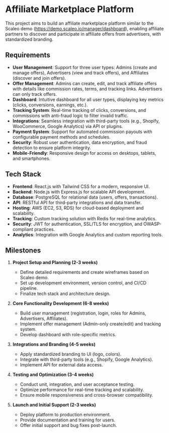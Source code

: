 # Affiliate Marketplace Platform

This project aims to build an affiliate marketplace platform similar to the Scaleo demo (https://demo.scaleo.io/manager/dashboard), enabling affiliate partners to discover and participate in affiliate offers from advertisers, with standardized branding.

## Requirements
- **User Management**: Support for three user types: Admins (create and manage offers), Advertisers (view and track offers), and Affiliates (discover and join offers).
- **Offer Management**: Admins can create, edit, and track affiliate offers with details like commission rates, terms, and tracking links. Advertisers can only track offers.
- **Dashboard**: Intuitive dashboard for all user types, displaying key metrics (clicks, conversions, earnings, etc.).
- **Tracking System**: Real-time tracking of clicks, conversions, and commissions with anti-fraud logic to filter invalid traffic.
- **Integrations**: Seamless integration with third-party tools (e.g., Shopify, WooCommerce, Google Analytics) via API or plugins.
- **Payment System**: Support for automated commission payouts with configurable payment methods and schedules.
- **Security**: Robust user authentication, data encryption, and fraud detection to ensure platform integrity.
- **Mobile-Friendly**: Responsive design for access on desktops, tablets, and smartphones.

## Tech Stack
- **Frontend**: React.js with Tailwind CSS for a modern, responsive UI.
- **Backend**: Node.js with Express.js for scalable API development.
- **Database**: PostgreSQL for relational data (users, offers, transactions).
- **API**: RESTful API for third-party integrations and data transfer.
- **Hosting**: AWS (EC2, S3, RDS) for cloud-based deployment and scalability.
- **Tracking**: Custom tracking solution with Redis for real-time analytics.
- **Security**: JWT for authentication, SSL/TLS for encryption, and OWASP-compliant practices.
- **Analytics**: Integration with Google Analytics and custom reporting tools.

## Milestones
1. **Project Setup and Planning (2-3 weeks)**  
   - Define detailed requirements and create wireframes based on Scaleo demo.  
   - Set up development environment, version control, and CI/CD pipeline.  
   - Finalize tech stack and architecture design.

2. **Core Functionality Development (6-8 weeks)**  
   - Build user management (registration, login, roles for Admins, Advertisers, Affiliates).  
   - Implement offer management (Admin-only create/edit) and tracking system.  
   - Develop dashboard with role-specific metrics.

3. **Integrations and Branding (4-5 weeks)**  
   - Apply standardized branding to UI (logo, colors).  
   - Integrate with third-party tools (e.g., Shopify, Google Analytics).  
   - Implement API for external data access.

4. **Testing and Optimization (3-4 weeks)**  
   - Conduct unit, integration, and user acceptance testing.  
   - Optimize performance for real-time tracking and scalability.  
   - Ensure mobile responsiveness and cross-browser compatibility.

5. **Launch and Initial Support (2-3 weeks)**  
   - Deploy platform to production environment.  
   - Provide documentation and training for users.  
   - Offer initial support and bug fixes post-launch.